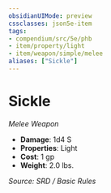 ```yaml
---
obsidianUIMode: preview
cssclasses: json5e-item
tags:
- compendium/src/5e/phb
- item/property/light
- item/weapon/simple/melee
aliases: ["Sickle"]
---
```

# Sickle
*Melee Weapon*  

- **Damage**: 1d4 S
- **Properties**: Light
- **Cost**: 1 gp
- **Weight**: 2.0 lbs.

*Source: SRD / Basic Rules*